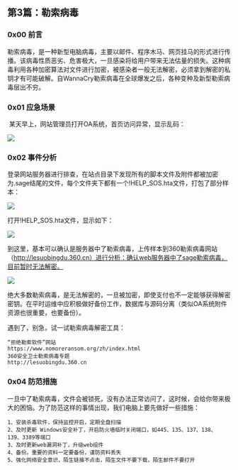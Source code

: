 ## 第3篇：勒索病毒

### 0x00 前言

​	勒索病毒，是一种新型电脑病毒，主要以邮件、程序木马、网页挂马的形式进行传播。该病毒性质恶劣、危害极大，一旦感染将给用户带来无法估量的损失。这种病毒利用各种加密算法对文件进行加密，被感染者一般无法解密，必须拿到解密的私钥才有可能破解。自WannaCry勒索病毒在全球爆发之后，各种变种及新型勒索病毒层出不穷。

### 0x01 应急场景

​	某天早上，网站管理员打开OA系统，首页访问异常，显示乱码：

![](http://img-upaiyun-own.test.upcdn.net/win-7-1.png)



### 0x02 事件分析

​	登录网站服务器进行排查，在站点目录下发现所有的脚本文件及附件都被加密为.sage结尾的文件，每个文件夹下都有一个!HELP_SOS.hta文件，打包了部分样本：

![](http://img-upaiyun-own.test.upcdn.net/win-7-2.png)

打开!HELP_SOS.hta文件，显示如下： 

![](http://img-upaiyun-own.test.upcdn.net/win-7-3.png)

到这里，基本可以确认是服务器中了勒索病毒，上传样本到360勒索病毒网站（http://lesuobingdu.360.cn）进行分析：确认web服务器中了sage勒索病毒，目前暂时无法解密。

![](http://img-upaiyun-own.test.upcdn.net/win-7-4.png)

绝大多数勒索病毒，是无法解密的，一旦被加密，即使支付也不一定能够获得解密密钥。在平时运维中应积极做好备份工作，数据库与源码分离（类似OA系统附件资源也很重要，也要备份）。 

遇到了，别急，试一试勒索病毒解密工具：

```
“拒绝勒索软件”网站
https://www.nomoreransom.org/zh/index.html
360安全卫士勒索病毒专题
http://lesuobingdu.360.cn
```

### 0x04 防范措施

​	一旦中了勒索病毒，文件会被锁死，没有办法正常访问了，这时候，会给你带来极大的困恼。为了防范这样的事情出现，我们电脑上要先做好一些措施：

```
1、安装杀毒软件，保持监控开启，定期全盘扫描
2、及时更新 Windows安全补丁，开启防火墙临时关闭端口，如445、135、137、138、139、3389等端口
3、及时更新web漏洞补丁，升级web组件
4、备份。重要的资料一定要备份，谨防资料丢失
5、强化网络安全意识，陌生链接不点击，陌生文件不要下载，陌生邮件不要打开
```

